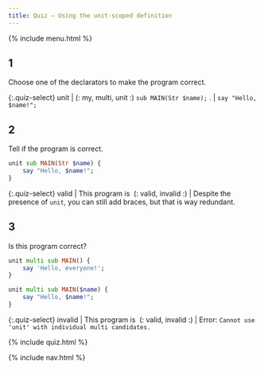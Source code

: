 ```yaml
---
title: Quiz — Using the unit-scoped definition
---
```


{% include menu.html %}

## 1

Choose one of the declarators to make the program correct.

{:.quiz-select}
unit | (: my, multi, unit :) `sub MAIN(Str $name);`
. | `say "Hello, $name!";`

## 2

Tell if the program is correct.

```raku
unit sub MAIN(Str $name) {
    say "Hello, $name!";
}
```

{:.quiz-select}
valid | This program is&nbsp; (: valid, invalid :) | Despite the presence of `unit`, you can still add braces, but that is way redundant.

## 3

Is this program correct?

```raku
unit multi sub MAIN() {
    say 'Hello, everyone!';
}

unit multi sub MAIN($name) {
    say "Hello, $name!";
}
```

{:.quiz-select}
invalid | This program is&nbsp; (: valid, invalid :) | Error: `Cannot use 'unit' with individual multi candidates.`

{% include quiz.html %}

{% include nav.html %}
